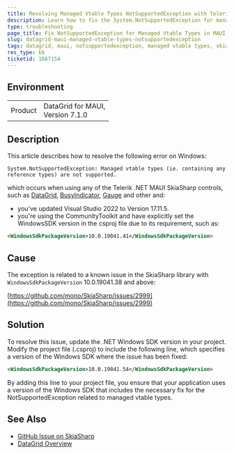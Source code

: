 ```yaml
---
title: Resolving Managed Vtable Types NotSupportedException with Telerik .NET MAUI SkiaSharp controls on Windows
description: Learn how to fix the System.NotSupportedException for managed vtable types in DataGrid for MAUI and other Skia controls by updating the .NET Windows SDK version.
type: troubleshooting
page_title: Fix NotSupportedException for Managed Vtable Types in MAUI DataGrid, BusyIndicator, Gauge and the other Telerik MAUI SkiaSharp controls
slug: datagrid-maui-managed-vtable-types-notsupportedexception
tags: datagrid, maui, notsupportedexception, managed vtable types, skiaSharp
res_type: kb
ticketid: 1667154
---
```


## Environment

<table>
<tbody>
<tr>
<td>Product</td>
<td>DataGrid for MAUI, <br />
Version 7.1.0</td>
</tr>
</tbody>
</table>

## Description

This article describes how to resolve the following error on Windows: 

```
System.NotSupportedException: Managed vtable types (ie. containing any reference types) are not supported.
```

 which occurs when using any of the Telerik .NET MAUI SkiaSharp controls, such as [DataGrid](https://docs.telerik.com/devtools/maui/controls/datagrid/overview), [BusyIndicator](https://docs.telerik.com/devtools/maui/controls/busyindicator/overview), [Gauge](https://docs.telerik.com/devtools/maui/controls/gauge/overview) and other and: 

*  you've updated Visual Studio 2022 to Version 17.11.5. 
*  you're using the CommunityToolkit and have explicitly set the WindowsSDK version in the csproj file due to its requirement, such as:

```XML
<WindowsSdkPackageVersion>10.0.19041.41</WindowsSdkPackageVersion>
```

## Cause
The exception is related to a known issue in the SkiaSharp library with `WindowsSdkPackageVersion` 10.0.19041.38 and above:

[https://github.com/mono/SkiaSharp/issues/2999](https://github.com/mono/SkiaSharp/issues/2999)

## Solution
To resolve this issue, update the .NET Windows SDK version in your project. Modify the project file (.csproj) to include the following line, which specifies a version of the Windows SDK where the issue has been fixed:

```XML
<WindowsSdkPackageVersion>10.0.19041.54</WindowsSdkPackageVersion>
```

By adding this line to your project file, you ensure that your application uses a version of the Windows SDK that includes the necessary fix for the NotSupportedException related to managed vtable types.

## See Also

- [GitHub Issue on SkiaSharp](https://github.com/mono/SkiaSharp/issues/2999)
- [DataGrid Overview](https://docs.telerik.com/devtools/maui/controls/datagrid/overview)
